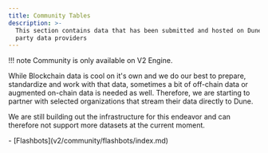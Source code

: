 ```yaml
---
title: Community Tables
description: >-
  This section contains data that has been submitted and hosted on Dune by 3rd
  party data providers
---
```


!!! note
    Community is only available on V2 Engine.

While Blockchain data is cool on it's own and we do our best to prepare, standardize and work with that data, sometimes a bit of off-chain data or augmented on-chain data is needed as well. Therefore, we are starting to partner with selected organizations that stream their data directly to Dune.

We are still building out the infrastructure for this endeavor and can therefore not support more datasets at the current moment.

<div class="cards grid" markdown>
- [Flashbots](v2/community/flashbots/index.md)
</div>
